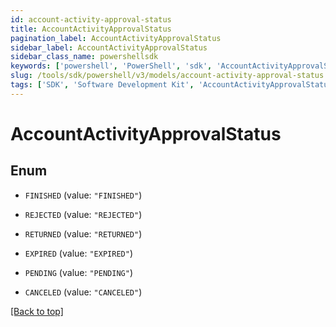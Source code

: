 ```yaml
---
id: account-activity-approval-status
title: AccountActivityApprovalStatus
pagination_label: AccountActivityApprovalStatus
sidebar_label: AccountActivityApprovalStatus
sidebar_class_name: powershellsdk
keywords: ['powershell', 'PowerShell', 'sdk', 'AccountActivityApprovalStatus', 'AccountActivityApprovalStatus'] 
slug: /tools/sdk/powershell/v3/models/account-activity-approval-status
tags: ['SDK', 'Software Development Kit', 'AccountActivityApprovalStatus', 'AccountActivityApprovalStatus']
---
```



# AccountActivityApprovalStatus

## Enum


* `FINISHED` (value: `"FINISHED"`)

* `REJECTED` (value: `"REJECTED"`)

* `RETURNED` (value: `"RETURNED"`)

* `EXPIRED` (value: `"EXPIRED"`)

* `PENDING` (value: `"PENDING"`)

* `CANCELED` (value: `"CANCELED"`)


[[Back to top]](#) 

